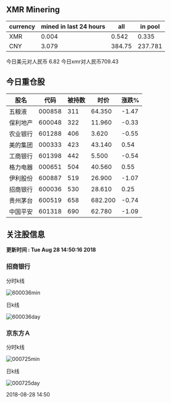 ## XMR Minering

|currency|mined in last 24 hours|all|in pool|
|---|---|---|---|
|XMR|0.004|0.542|0.335|
|CNY|3.079|384.75|237.781|

今日美元对人民币 6.82	今日xmr对人民币709.43


## 今日重仓股 

|股名|代码|被持数|时价|涨跌%|
|---|---|---|---|---|
|五粮液|000858|311|64.350|-1.47|
|保利地产|600048|322|11.960|-0.33|
|农业银行|601288|406|3.620|-0.55|
|美的集团|000333|423|43.140|0.54|
|工商银行|601398|442|5.500|-0.54|
|格力电器|000651|504|40.560|0.55|
|伊利股份|600887|519|26.900|-1.07|
|招商银行|600036|530|28.610|0.25|
|贵州茅台|600519|658|682.200|-0.74|
|中国平安|601318|690|62.780|-1.09|

## 关注股信息
**更新时间 : Tue Aug 28 14:50:16 2018**
### 招商银行 
分时k线

![600036min](http://image.sinajs.cn/newchart/min/n/sh600036.gif)

日k线

![600036day](http://image.sinajs.cn/newchart/daily/n/sh600036.gif)

### 京东方Ａ 
分时k线

![000725min](http://image.sinajs.cn/newchart/min/n/sz000725.gif)

日k线

![000725day](http://image.sinajs.cn/newchart/daily/n/sz000725.gif)

2018-08-28 14:50
